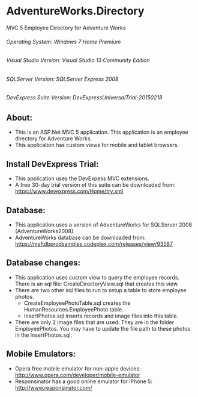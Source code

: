 # AdventureWorks.Directory
MVC 5 Employee Directory for Adventure Works


###### Operating System: Windows 7 Home Premium
###### Visual Studio Version: Visual Studio 13 Community Edition
###### SQLServer Version: SQLServer Express 2008
###### DevExpress Suite Version: DevExpressUniversalTrial-20150218

## About:
* This is an ASP.Net MVC 5 application.  This application is an employee directory for Adventure Works.
* This application has custom views for mobile and tablet browsers.

## Install DevExpress Trial:
* This application uses the DevExpess MVC extensions.  
* A free 30-day trial version of this suite can be downloaded from: https://www.devexpress.com/Home/try.xml

## Database:
* This application uses a version of AdventureWorks for SQLServer 2008 (AdventureWorks2008).
* AdventureWorks database can be downloaded from: https://msftdbprodsamples.codeplex.com/releases/view/93587

## Database changes:
* This application uses custom view to query the employee records.  There is an sql file: CreateDirectoryView.sql that creates this view.
* There are two other sql files to run to setup a table to store employee photos.
  * CreateEmployeePhotoTable.sql creates the HumanResources.EmployeePhoto table.
  * InsertPhotos.sql inserts records and image files into this table.  
* There are only 2 image files that are used.  They are in the folder EmployeePhotos.  You may have to update the file path to these photos in the InsertPhotos.sql.
  

## Mobile Emulators:
* Opera free mobile emulator for non-apple devices: http://www.opera.com/developer/mobile-emulator
* Responsinator has a good online emulator for iPhone 5: http://www.responsinator.com/



